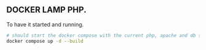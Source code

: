 ## DOCKER LAMP PHP.

To have it started and running.

```bash
# should start the docker compose with the current php, apache and db services.
docker compose up -d --build
```
